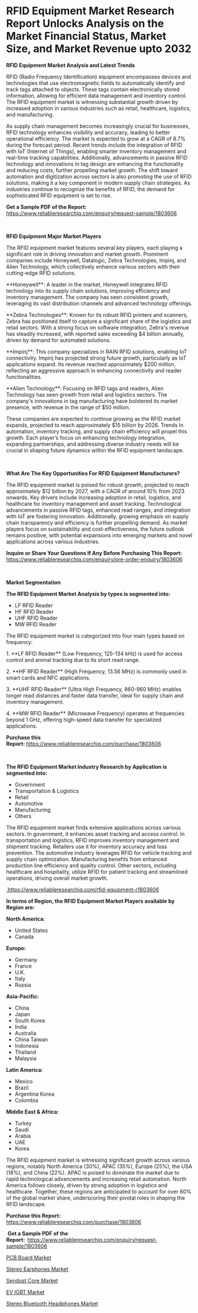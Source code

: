 <p><h1>RFID Equipment Market Research Report Unlocks Analysis on the Market Financial Status, Market Size, and Market Revenue upto 2032</h1></p><p><strong>RFID Equipment Market Analysis and Latest Trends</strong></p>
<p><p>RFID (Radio Frequency Identification) equipment encompasses devices and technologies that use electromagnetic fields to automatically identify and track tags attached to objects. These tags contain electronically stored information, allowing for efficient data management and inventory control. The RFID equipment market is witnessing substantial growth driven by increased adoption in various industries such as retail, healthcare, logistics, and manufacturing. </p><p>As supply chain management becomes increasingly crucial for businesses, RFID technology enhances visibility and accuracy, leading to better operational efficiency. The market is expected to grow at a CAGR of 8.7% during the forecast period. Recent trends include the integration of RFID with IoT (Internet of Things), enabling smarter inventory management and real-time tracking capabilities. Additionally, advancements in passive RFID technology and innovations in tag design are enhancing the functionality and reducing costs, further propelling market growth. The shift toward automation and digitization across sectors is also promoting the use of RFID solutions, making it a key component in modern supply chain strategies. As industries continue to recognize the benefits of RFID, the demand for sophisticated RFID equipment is set to rise.</p></p>
<p><strong>Get a Sample PDF of the Report:&nbsp;</strong> <a href="https://www.reliableresearchiq.com/enquiry/request-sample/1803606?utm_campaign=1870&utm_medium=2&utm_source=Github&utm_content=ia&utm_term=11022025&utm_id=rfid-equipment">https://www.reliableresearchiq.com/enquiry/request-sample/1803606</a></p>
<p>&nbsp;</p>
<p><strong>RFID Equipment Major Market Players</strong></p>
<p><p>The RFID equipment market features several key players, each playing a significant role in driving innovation and market growth. Prominent companies include Honeywell, Datalogic, Zebra Technologies, Impinj, and Alien Technology, which collectively enhance various sectors with their cutting-edge RFID solutions.</p><p>**Honeywell**: A leader in the market, Honeywell integrates RFID technology into its supply chain solutions, improving efficiency and inventory management. The company has seen consistent growth, leveraging its vast distribution channels and advanced technology offerings.</p><p>**Zebra Technologies**: Known for its robust RFID printers and scanners, Zebra has positioned itself to capture a significant share of the logistics and retail sectors. With a strong focus on software integration, Zebra's revenue has steadily increased, with reported sales exceeding $4 billion annually, driven by demand for automated solutions.</p><p>**Impinj**: This company specializes in RAIN RFID solutions, enabling IoT connectivity. Impinj has projected strong future growth, particularly as IoT applications expand. Its revenue reached approximately $200 million, reflecting an aggressive approach in enhancing connectivity and reader functionalities.</p><p>**Alien Technology**: Focusing on RFID tags and readers, Alien Technology has seen growth from retail and logistics sectors. The company's innovations in tag manufacturing have bolstered its market presence, with revenue in the range of $50 million.</p><p>These companies are expected to continue growing as the RFID market expands, projected to reach approximately $15 billion by 2026. Trends in automation, inventory tracking, and supply chain efficiency will propel this growth. Each player’s focus on enhancing technology integration, expanding partnerships, and addressing diverse industry needs will be crucial in shaping future dynamics within the RFID equipment landscape.</p></p>
<p>&nbsp;</p>
<p><strong>What Are The Key Opportunities For RFID Equipment Manufacturers?</strong></p>
<p><p>The RFID equipment market is poised for robust growth, projected to reach approximately $12 billion by 2027, with a CAGR of around 10% from 2023 onwards. Key drivers include increasing adoption in retail, logistics, and healthcare for inventory management and asset tracking. Technological advancements in passive RFID tags, enhanced read ranges, and integration with IoT are fostering innovation. Additionally, growing emphasis on supply chain transparency and efficiency is further propelling demand. As market players focus on sustainability and cost-effectiveness, the future outlook remains positive, with potential expansions into emerging markets and novel applications across various industries.</p></p>
<p><strong>Inquire or Share Your Questions If Any Before Purchasing This Report:</strong> <a href="https://www.reliableresearchiq.com/enquiry/pre-order-enquiry/1803606?utm_campaign=1870&utm_medium=2&utm_source=Github&utm_content=ia&utm_term=11022025&utm_id=rfid-equipment">https://www.reliableresearchiq.com/enquiry/pre-order-enquiry/1803606</a></p>
<p>&nbsp;</p>
<p><strong>Market Segmentation</strong></p>
<p><strong>The RFID Equipment Market Analysis by types is segmented into:</strong></p>
<p><ul><li>LF RFID Reader</li><li>HF RFID Reader</li><li>UHF RFID Reader</li><li>MW RFID Reader</li></ul></p>
<p><p>The RFID equipment market is categorized into four main types based on frequency: </p><p>1. **LF RFID Reader** (Low Frequency, 125-134 kHz) is used for access control and animal tracking due to its short read range.  </p><p>2. **HF RFID Reader** (High Frequency, 13.56 MHz) is commonly used in smart cards and NFC applications.  </p><p>3. **UHF RFID Reader** (Ultra High Frequency, 860-960 MHz) enables longer read distances and faster data transfer, ideal for supply chain and inventory management.  </p><p>4. **MW RFID Reader** (Microwave Frequency) operates at frequencies beyond 1 GHz, offering high-speed data transfer for specialized applications.</p></p>
<p><strong>Purchase this Report:&nbsp;</strong><a href="https://www.reliableresearchiq.com/purchase/1803606?utm_campaign=1870&utm_medium=2&utm_source=Github&utm_content=ia&utm_term=11022025&utm_id=rfid-equipment">https://www.reliableresearchiq.com/purchase/1803606</a></p>
<p>&nbsp;</p>
<p><strong>The RFID Equipment Market Industry Research by Application is segmented into:</strong></p>
<p><ul><li>Government</li><li>Transportation & Logistics</li><li>Retail</li><li>Automotive</li><li>Manufacturing</li><li>Others</li></ul></p>
<p><p>The RFID equipment market finds extensive applications across various sectors. In government, it enhances asset tracking and access control. In transportation and logistics, RFID improves inventory management and shipment tracking. Retailers use it for inventory accuracy and loss prevention. The automotive industry leverages RFID for vehicle tracking and supply chain optimization. Manufacturing benefits from enhanced production line efficiency and quality control. Other sectors, including healthcare and hospitality, utilize RFID for patient tracking and streamlined operations, driving overall market growth.</p></p>
<p><a href="https://www.reliableresearchiq.com/rfid-equipment-r1803606?utm_campaign=1870&utm_medium=2&utm_source=Github&utm_content=ia&utm_term=11022025&utm_id=rfid-equipment">&nbsp;https://www.reliableresearchiq.com/rfid-equipment-r1803606</a></p>
<p><strong>In terms of Region, the RFID Equipment Market Players available by Region are:</strong></p>
<p>
    <p> <strong> North America: </strong>
        <ul>
            <li>United States</li>
            <li>Canada</li>
        </ul>
        </p> 
    <p> <strong> Europe: </strong>
        <ul>
            <li>Germany</li>
            <li>France</li>
            <li>U.K.</li>
            <li>Italy</li>
            <li>Russia</li>
        </ul>
        </p> 
    <p> <strong> Asia-Pacific: </strong>
        <ul>
            <li>China</li>
            <li>Japan</li>
            <li>South Korea</li>
            <li>India</li>
            <li>Australia</li>
            <li>China Taiwan</li>
            <li>Indonesia</li>
            <li>Thailand</li>
            <li>Malaysia</li>
        </ul>
        </p> 
    <p> <strong> Latin America: </strong>
        <ul>
            <li>Mexico</li>
            <li>Brazil</li>
            <li>Argentina Korea</li>
            <li>Colombia</li>
        </ul>
        </p> 
    <p> <strong> Middle East & Africa: </strong>
        <ul>
            <li>Turkey</li>
            <li>Saudi</li>
            <li>Arabia</li>
            <li>UAE</li>
            <li>Korea</li>
        </ul>
    </p>
    </p>
<p><p>The RFID equipment market is witnessing significant growth across various regions, notably North America (30%), APAC (35%), Europe (25%), the USA (18%), and China (22%). APAC is poised to dominate the market due to rapid technological advancements and increasing retail automation. North America follows closely, driven by strong adoption in logistics and healthcare. Together, these regions are anticipated to account for over 60% of the global market share, underscoring their pivotal roles in shaping the RFID landscape.</p></p>
<p><strong>Purchase this Report: </strong><a href="https://www.reliableresearchiq.com/purchase/1803606?utm_campaign=1870&utm_medium=2&utm_source=Github&utm_content=ia&utm_term=11022025&utm_id=rfid-equipment">https://www.reliableresearchiq.com/purchase/1803606</a></p>
<p>&nbsp;<strong>Get a Sample PDF of the Report:&nbsp;&nbsp;</strong><a href="https://www.reliableresearchiq.com/enquiry/request-sample/1803606?utm_campaign=1870&utm_medium=2&utm_source=Github&utm_content=ia&utm_term=11022025&utm_id=rfid-equipment">https://www.reliableresearchiq.com/enquiry/request-sample/1803606</a></p>
<p><strong></strong></p>
<p><p><a href="https://github.com/shrebasokib/Market-Research-Report-List-1/blob/main/pcb-board-market.md?utm_campaign=1870&utm_medium=2&utm_source=Github&utm_content=ia&utm_term=11022025&utm_id=rfid-equipment">PCB Board Market</a></p><p><a href="https://github.com/gortivoeksfu/Market-Research-Report-List-1/blob/main/stereo-earphones-market.md?utm_campaign=1870&utm_medium=2&utm_source=Github&utm_content=ia&utm_term=11022025&utm_id=rfid-equipment">Stereo Earphones Market</a></p><p><a href="https://github.com/wiwanzdm/Market-Research-Report-List-1/blob/main/sendust-core-market.md?utm_campaign=1870&utm_medium=2&utm_source=Github&utm_content=ia&utm_term=11022025&utm_id=rfid-equipment">Sendust Core Market</a></p><p><a href="https://github.com/unkelummaru8/Market-Research-Report-List-1/blob/main/ev-igbt-market.md?utm_campaign=1870&utm_medium=2&utm_source=Github&utm_content=ia&utm_term=11022025&utm_id=rfid-equipment">EV IGBT Market</a></p><p><a href="https://github.com/bouseshawl0a/Market-Research-Report-List-1/blob/main/stereo-bluetooth-headphones-market.md?utm_campaign=1870&utm_medium=2&utm_source=Github&utm_content=ia&utm_term=11022025&utm_id=rfid-equipment">Stereo Bluetooth Headphones Market</a></p></p>